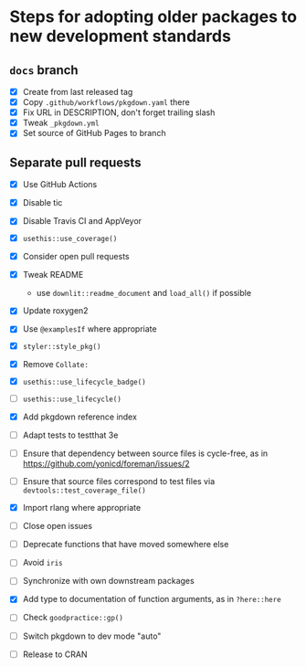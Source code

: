 # Steps for adopting older packages to new development standards

## `docs` branch

- [x] Create from last released tag
- [x] Copy `.github/workflows/pkgdown.yaml` there
- [x] Fix URL in DESCRIPTION, don't forget trailing slash
- [x] Tweak `_pkgdown.yml`
- [x] Set source of GitHub Pages to branch

## Separate pull requests

- [x] Use GitHub Actions
- [x] Disable tic
- [x] Disable Travis CI and AppVeyor
- [x] `usethis::use_coverage()`
- [x] Consider open pull requests
- [x] Tweak README

    - use `downlit::readme_document` and `load_all()` if possible

- [x] Update roxygen2
- [x] Use `@examplesIf` where appropriate
- [x] `styler::style_pkg()`
- [x] Remove `Collate:`
- [x] `usethis::use_lifecycle_badge()`
- [ ] `usethis::use_lifecycle()`
- [x] Add pkgdown reference index
- [ ] Adapt tests to testthat 3e
- [ ] Ensure that dependency between source files is cycle-free, as in https://github.com/yonicd/foreman/issues/2
- [ ] Ensure that source files correspond to test files via `devtools::test_coverage_file()`
- [x] Import rlang where appropriate
- [ ] Close open issues
- [ ] Deprecate functions that have moved somewhere else
- [ ] Avoid `iris`
- [ ] Synchronize with own downstream packages
- [x] Add type to documentation of function arguments, as in `?here::here`
- [ ] Check `goodpractice::gp()`
- [ ] Switch pkgdown to dev mode "auto"
- [ ] Release to CRAN
